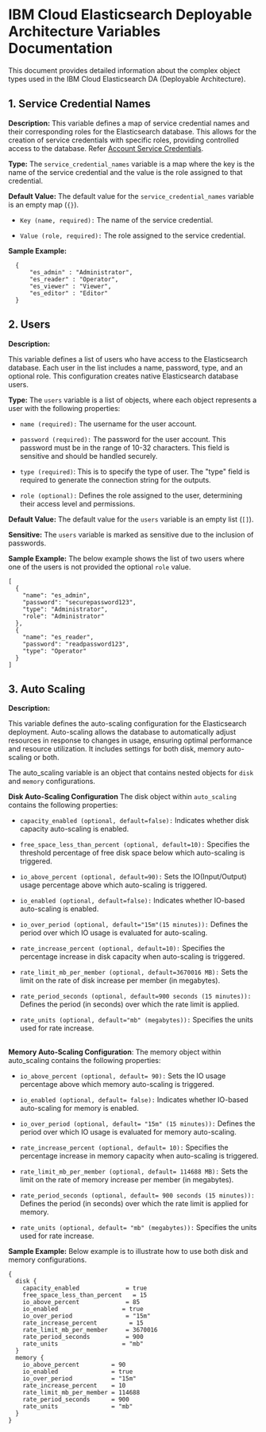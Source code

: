 # IBM Cloud Elasticsearch Deployable Architecture Variables Documentation
This document provides detailed information about the complex object types used in the IBM Cloud Elasticsearch DA (Deployable Architecture).


## 1. Service Credential Names

**Description:**
This variable defines a map of service credential names and their corresponding roles for the Elasticsearch database. This allows for the creation of service credentials with specific roles, providing controlled access to the database.
Refer [Account Service Credentials](https://cloud.ibm.com/docs/account?topic=account-service_credentials&interface=ui).

**Type:**
The `service_credential_names` variable is a map where the key is the name of the service credential and the value is the role assigned to that credential.

**Default Value:**
The default value for the `service_credential_names` variable is an empty map (`{}`).

- `Key (name, required):` The name of the service credential.

- `Value (role, required):` The role assigned to the service credential.

**Sample Example:**

```hcl
  {
      "es_admin" : "Administrator",
      "es_reader" : "Operator",
      "es_viewer" : "Viewer",
      "es_editor" : "Editor"
  }
```

## 2. Users

**Description:**

This variable defines a list of users who have access to the Elasticsearch database. Each user in the list includes a name, password, type, and an optional role. This configuration creates native Elasticsearch database users.

**Type:**
The `users` variable is a list of objects, where each object represents a user with the following properties:

- `name (required):` The username for the user account.

- `password (required):` The password for the user account. This password must be in the range of 10-32 characters. This field is sensitive and should be handled securely.

- `type (required)`: This is to specify the type of user. The "type" field is required to generate the connection string for the outputs.

- `role (optional):` Defines the role assigned to the user, determining their access level and permissions.


**Default Value:**
The default value for the `users` variable is an empty list (`[]`).

**Sensitive:**
The `users` variable is marked as sensitive due to the inclusion of passwords.

**Sample Example:** The below example shows the list of two users where one of the users is not provided the optional `role` value.

```hcl
[
  {
    "name": "es_admin",
    "password": "securepassword123",
    "type": "Administrator",
    "role": "Administrator"
  },
  {
    "name": "es_reader",
    "password": "readpassword123",
    "type": "Operator"
  }
]
```

## 3. Auto Scaling

**Description:**

This variable defines the auto-scaling configuration for the Elasticsearch deployment. Auto-scaling allows the database to automatically adjust resources in response to changes in usage, ensuring optimal performance and resource utilization. It includes settings for both disk, memory auto-scaling or both.

The auto_scaling variable is an object that contains nested objects for `disk` and `memory` configurations.

**Disk Auto-Scaling Configuration**
The disk object within `auto_scaling` contains the following properties:

- `capacity_enabled (optional, default=false):` Indicates whether disk capacity auto-scaling is enabled.

- `free_space_less_than_percent (optional, default=10):` Specifies the threshold percentage of free disk space below which auto-scaling is triggered.

- `io_above_percent (optional, default=90):` Sets the IO(Input/Output) usage percentage above which auto-scaling is triggered.

- `io_enabled (optional, default=false):` Indicates whether IO-based auto-scaling is enabled.

- `io_over_period (optional, default="15m"(15 minutes)):` Defines the period over which IO usage is evaluated for auto-scaling.

- `rate_increase_percent (optional, default=10):` Specifies the percentage increase in disk capacity when auto-scaling is triggered.

- `rate_limit_mb_per_member (optional, default=3670016 MB):` Sets the limit on the rate of disk increase per member (in megabytes).

- `rate_period_seconds (optional, default=900 seconds (15 minutes)):` Defines the period (in seconds) over which the rate limit is applied.

- `rate_units (optional, default="mb" (megabytes)):` Specifies the units used for rate increase.

<br>**Memory Auto-Scaling Configuration**: The memory object within auto_scaling contains the following properties:

- `io_above_percent (optional, default= 90):` Sets the IO usage percentage above which memory auto-scaling is triggered.

- `io_enabled (optional, default= false):` Indicates whether IO-based auto-scaling for memory is enabled.

- `io_over_period (optional, default= "15m" (15 minutes)):` Defines the period over which IO usage is evaluated for memory auto-scaling.

- `rate_increase_percent (optional, default= 10):` Specifies the percentage increase in memory capacity when auto-scaling is triggered.

- `rate_limit_mb_per_member (optional, default= 114688 MB):` Sets the limit on the rate of memory increase per member (in megabytes).

- `rate_period_seconds (optional, default= 900 seconds (15 minutes)):` Defines the period (in seconds) over which the rate limit is applied for memory.

- `rate_units (optional, default= "mb" (megabytes)):` Specifies the units used for rate increase.

**Sample Example:** Below example is to illustrate how to use both disk and memory configurations.

```hcl
{
  disk {
    capacity_enabled             = true
    free_space_less_than_percent   = 15
    io_above_percent             = 85
    io_enabled                  = true
    io_over_period               = "15m"
    rate_increase_percent         = 15
    rate_limit_mb_per_member     = 3670016
    rate_period_seconds          = 900
    rate_units                  = "mb"
  }
  memory {
    io_above_percent         = 90
    io_enabled               = true
    io_over_period           = "15m"
    rate_increase_percent    = 10
    rate_limit_mb_per_member = 114688
    rate_period_seconds      = 900
    rate_units               = "mb"
  }
}
```
